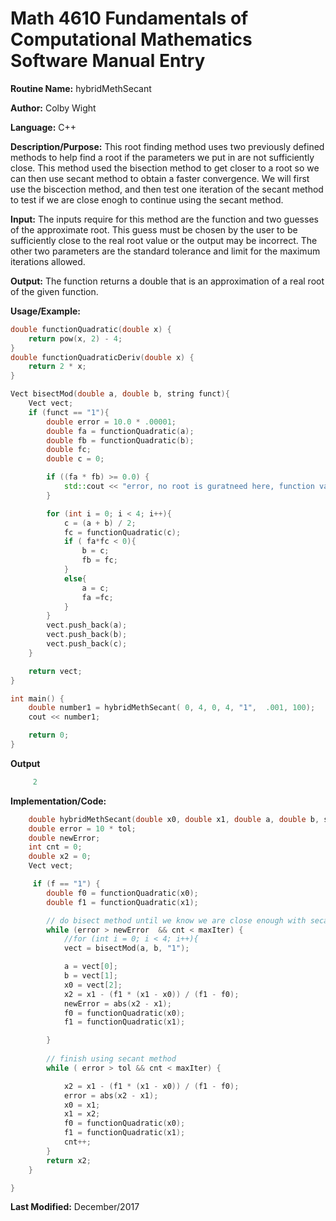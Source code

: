 # Math 4610 Fundamentals of Computational Mathematics Software Manual Entry

**Routine Name:**  hybridMethSecant

**Author:** Colby Wight

**Language:** C++

**Description/Purpose:**  This root finding method uses two previously defined methods to help find a root if the parameters we put in are not sufficiently close. This method used the bisection method to get closer to a root so we can then use secant method to obtain a faster convergence. We will first use the biscection method, and then test one iteration of the secant method to test if we are close enogh to continue using the secant method. 
 

**Input:** The inputs require for this method are the function and two guesses of the approximate root.  This guess must be chosen by the user to be sufficiently close to the real root value or the output may be incorrect. The other two parameters are the standard tolerance and limit for the maximum iterations allowed. 
 

**Output:** The function returns a double that is an approximation of a real root of the given function.      

**Usage/Example:** 

```C++
double functionQuadratic(double x) {
    return pow(x, 2) - 4;
}
double functionQuadraticDeriv(double x) {
    return 2 * x;
}

Vect bisectMod(double a, double b, string funct){
    Vect vect;
    if (funct == "1"){
        double error = 10.0 * .00001;
        double fa = functionQuadratic(a);
        double fb = functionQuadratic(b);
        double fc;
        double c = 0;

        if ((fa * fb) >= 0.0) {
            std::cout << "error, no root is guratneed here, function values are same sign" << std::endl;
        }

        for (int i = 0; i < 4; i++){
            c = (a + b) / 2;
            fc = functionQuadratic(c);
            if ( fa*fc < 0){
                b = c;
                fb = fc;
            }
            else{
                a = c;
                fa =fc;
            }
        }
        vect.push_back(a);
        vect.push_back(b);
        vect.push_back(c);
    }

    return vect;
}

int main() {
    double number1 = hybridMethSecant( 0, 4, 0, 4, "1",  .001, 100);
    cout << number1;

    return 0;
}
```

**Output**
```C++
     2
 ```

**Implementation/Code:**

```C++
    double hybridMethSecant(double x0, double x1, double a, double b, string f, double tol, int maxIter) {
    double error = 10 * tol;
    double newError;
    int cnt = 0;
    double x2 = 0;
    Vect vect;

     if (f == "1") {
        double f0 = functionQuadratic(x0);
        double f1 = functionQuadratic(x1);

        // do bisect method until we know we are close enough with secant test
        while (error > newError  && cnt < maxIter) {
            //for (int i = 0; i < 4; i++){
            vect = bisectMod(a, b, "1");

            a = vect[0];
            b = vect[1];
            x0 = vect[2];
            x2 = x1 - (f1 * (x1 - x0)) / (f1 - f0);
            newError = abs(x2 - x1);
            f0 = functionQuadratic(x0);
            f1 = functionQuadratic(x1);

        }
        
        // finish using secant method 
        while ( error > tol && cnt < maxIter) {

            x2 = x1 - (f1 * (x1 - x0)) / (f1 - f0);
            error = abs(x2 - x1);
            x0 = x1;
            x1 = x2;
            f0 = functionQuadratic(x0);
            f1 = functionQuadratic(x1);
            cnt++;
        }
        return x2;
    }

}
```
**Last Modified:** December/2017

